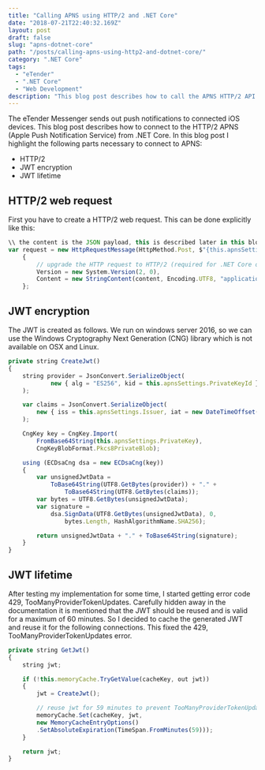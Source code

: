 ```yaml
---
title: "Calling APNS using HTTP/2 and .NET Core"
date: "2018-07-21T22:40:32.169Z"
layout: post
draft: false
slug: "apns-dotnet-core"
path: "/posts/calling-apns-using-http2-and-dotnet-core/"
category: ".NET Core"
tags:
  - "eTender"
  - ".NET Core"
  - "Web Development"
description: "This blog post describes how to call the APNS HTTP/2 API from .NET Core."
---
```


The eTender Messenger sends out push notifications to connected iOS devices. This blog post describes how to connect to the HTTP/2 APNS (Apple Push Notification Service) from .NET Core. In this blog post I highlight the following parts necessary to connect to APNS:

* HTTP/2
* JWT encryption
* JWT lifetime

## HTTP/2 web request

First you have to create a HTTP/2 web request. This can be done explicitly like this:

```js
\\ the content is the JSON payload, this is described later in this blog post
var request = new HttpRequestMessage(HttpMethod.Post, $"{this.apnsSettings.BaseUrl}{deviceToken}")
    {
        // upgrade the HTTP request to HTTP/2 (required for .NET Core on Linux)
        Version = new System.Version(2, 0),
        Content = new StringContent(content, Encoding.UTF8, "application/json")
    };
```

## JWT encryption

The JWT is created as follows. We run on windows server 2016, so we can use the Windows Cryptography Next Generation (CNG) library which is not available on OSX and Linux.

```js
private string CreateJwt()
{
    string provider = JsonConvert.SerializeObject(
            new { alg = "ES256", kid = this.apnsSettings.PrivateKeyId }
    );

    var claims = JsonConvert.SerializeObject(
        new { iss = this.apnsSettings.Issuer, iat = new DateTimeOffset(DateTime.UtcNow, TimeSpan.Zero).ToUnixTimeSeconds() }
    );

    CngKey key = CngKey.Import(
        FromBase64String(this.apnsSettings.PrivateKey),
        CngKeyBlobFormat.Pkcs8PrivateBlob);

    using (ECDsaCng dsa = new ECDsaCng(key))
    {
        var unsignedJwtData =
            ToBase64String(UTF8.GetBytes(provider)) + "." +
                ToBase64String(UTF8.GetBytes(claims));
        var bytes = UTF8.GetBytes(unsignedJwtData);
        var signature =
            dsa.SignData(UTF8.GetBytes(unsignedJwtData), 0,
                bytes.Length, HashAlgorithmName.SHA256);

        return unsignedJwtData + "." + ToBase64String(signature);
    }
}
```

## JWT lifetime

After testing my implementation for some time, I started getting error code 429, TooManyProviderTokenUpdates. Carefully hidden away in the documentation it is mentioned that the JWT should be reused and is valid for a maximum of 60 minutes. So I decided to cache the generated JWT and reuse it for the following connections. This fixed the 429, TooManyProviderTokenUpdates error.

```js
private string GetJwt()
{
    string jwt;

    if (!this.memoryCache.TryGetValue(cacheKey, out jwt))
    {
        jwt = CreateJwt();

        // reuse jwt for 59 minutes to prevent TooManyProviderTokenUpdates error
        memoryCache.Set(cacheKey, jwt,
        new MemoryCacheEntryOptions()
        .SetAbsoluteExpiration(TimeSpan.FromMinutes(59)));
    }

    return jwt;
}
```
